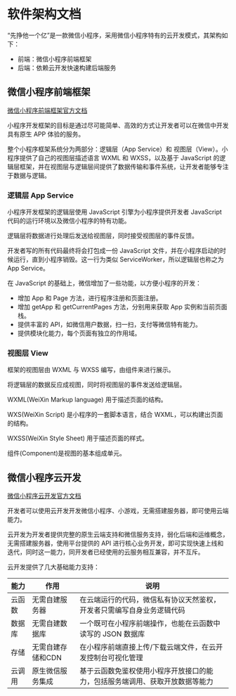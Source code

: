 # 软件架构文档

“先挣他一个亿”是一款微信小程序，采用微信小程序特有的云开发模式，其架构如下：
* 前端：微信小程序前端框架
* 后端：依赖云开发快速构建后端服务

## 微信小程序前端框架
[微信小程序前端框架官方文档](https://developers.weixin.qq.com/miniprogram/dev/framework/MINA.html)

小程序开发框架的目标是通过尽可能简单、高效的方式让开发者可以在微信中开发具有原生 APP 体验的服务。

整个小程序框架系统分为两部分：逻辑层（App Service）和 视图层（View）。小程序提供了自己的视图层描述语言 WXML 和 WXSS，以及基于 JavaScript 的逻辑层框架，并在视图层与逻辑层间提供了数据传输和事件系统，让开发者能够专注于数据与逻辑。

### 逻辑层 App Service
小程序开发框架的逻辑层使用 JavaScript 引擎为小程序提供开发者 JavaScript 代码的运行环境以及微信小程序的特有功能。

逻辑层将数据进行处理后发送给视图层，同时接受视图层的事件反馈。

开发者写的所有代码最终将会打包成一份 JavaScript 文件，并在小程序启动的时候运行，直到小程序销毁。这一行为类似 ServiceWorker，所以逻辑层也称之为 App Service。

在 JavaScript 的基础上，微信增加了一些功能，以方便小程序的开发：
* 增加 App 和 Page 方法，进行程序注册和页面注册。
* 增加 getApp 和 getCurrentPages 方法，分别用来获取 App 实例和当前页面栈。
* 提供丰富的 API，如微信用户数据，扫一扫，支付等微信特有能力。
* 提供模块化能力，每个页面有独立的作用域。

### 视图层 View
框架的视图层由 WXML 与 WXSS 编写，由组件来进行展示。

将逻辑层的数据反应成视图，同时将视图层的事件发送给逻辑层。

WXML(WeiXin Markup language) 用于描述页面的结构。

WXS(WeiXin Script) 是小程序的一套脚本语言，结合 WXML，可以构建出页面的结构。

WXSS(WeiXin Style Sheet) 用于描述页面的样式。

组件(Component)是视图的基本组成单元。

## 微信小程序云开发
[微信小程序云开发官方文档](https://developers.weixin.qq.com/miniprogram/dev/wxcloud/basis/getting-started.html)

开发者可以使用云开发开发微信小程序、小游戏，无需搭建服务器，即可使用云端能力。

云开发为开发者提供完整的原生云端支持和微信服务支持，弱化后端和运维概念，无需搭建服务器，使用平台提供的 API 进行核心业务开发，即可实现快速上线和迭代，同时这一能力，同开发者已经使用的云服务相互兼容，并不互斥。

云开发提供了几大基础能力支持：

| 能力 | 作用 | 说明 |
| -- | --- | -------- |
| 云函数 | 无需自建服务器 | 在云端运行的代码，微信私有协议天然鉴权，开发者只需编写自身业务逻辑代码 | 
| 数据库 | 无需自建数据库 | 一个既可在小程序前端操作，也能在云函数中读写的 JSON 数据库 |
| 存储 | 无需自建存储和CDN |  在小程序前端直接上传/下载云端文件，在云开发控制台可视化管理 |
| 云调用 | 原生微信服务集成 | 基于云函数免鉴权使用小程序开放接口的能力，包括服务端调用、获取开放数据等能力 |
